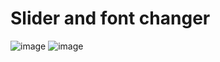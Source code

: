 ﻿# Slider and font changer
 ![image](https://github.com/Wikaobl/slider-and-font-changer/assets/107032701/e42315a5-c015-4667-83e1-ea5b06e97abd)
![image](https://github.com/Wikaobl/slider-and-font-changer/assets/107032701/1739c89b-b8e2-4e68-bc8d-7a2dc2dccc8f)

